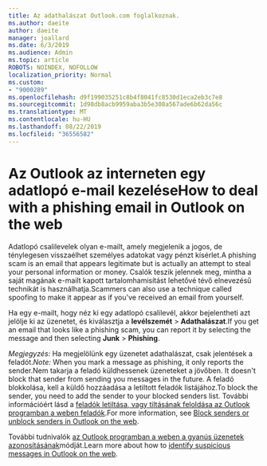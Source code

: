 ```yaml
---
title: Az adathalászat Outlook.com foglalkoznak.
ms.author: daeite
author: daeite
manager: joallard
ms.date: 6/3/2019
ms.audience: Admin
ms.topic: article
ROBOTS: NOINDEX, NOFOLLOW
localization_priority: Normal
ms.custom:
- "9000289"
ms.openlocfilehash: d9f199035251c8b4f8041fc8530d1eca2eb3c7e8
ms.sourcegitcommit: 1d98db8acb9959aba3b5e308a567ade6b62da56c
ms.translationtype: MT
ms.contentlocale: hu-HU
ms.lasthandoff: 08/22/2019
ms.locfileid: "36556582"
---
```

# <a name="how-to-deal-with-a-phishing-email-in-outlook-on-the-web"></a><span data-ttu-id="4706d-102">Az Outlook az interneten egy adatlopó e-mail kezelése</span><span class="sxs-lookup"><span data-stu-id="4706d-102">How to deal with a phishing email in Outlook on the web</span></span>

<span data-ttu-id="4706d-103">Adatlopó csalilevelek olyan e-mailt, amely megjelenik a jogos, de ténylegesen visszaélhet személyes adatokat vagy pénzt kísérlet.</span><span class="sxs-lookup"><span data-stu-id="4706d-103">A phishing scam is an email that appears legitimate but is actually an attempt to steal your personal information or money.</span></span> <span data-ttu-id="4706d-104">Csalók teszik jelennek meg, mintha a saját magának e-mailt kapott tartalomhamisítást lehetővé tévő elnevezésű technikát is használhatja.</span><span class="sxs-lookup"><span data-stu-id="4706d-104">Scammers can also use a technique called spoofing to make it appear as if you've received an email from yourself.</span></span>

<span data-ttu-id="4706d-105">Ha egy e-mailt, hogy néz ki egy adatlopó csalilevél, akkor bejelentheti azt jelölje ki az üzenetet, és kiválasztja a **levélszemét** > **Adathalászat**.</span><span class="sxs-lookup"><span data-stu-id="4706d-105">If you get an email that looks like a phishing scam, you can report it by selecting the message and then selecting **Junk** > **Phishing**.</span></span>

<span data-ttu-id="4706d-106">*Megjegyzés:* Ha megjelölünk egy üzenetet adathalászat, csak jelentések a feladót.</span><span class="sxs-lookup"><span data-stu-id="4706d-106">*Note:* When you mark a message as phishing, it only reports the sender.</span></span><span data-ttu-id="4706d-107">Nem takarja a feladó küldhessenek üzeneteket a jövőben.</span><span class="sxs-lookup"><span data-stu-id="4706d-107"> It doesn't block that sender from sending you messages in the future.</span></span> <span data-ttu-id="4706d-108">A feladó blokkolása, kell a küldő hozzáadása a letiltott feladók listájához.</span><span class="sxs-lookup"><span data-stu-id="4706d-108">To block the sender, you need to add the sender to your blocked senders list.</span></span> <span data-ttu-id="4706d-109">További információért lásd a [feladók letiltása, vagy tiltásának feloldása az Outlook programban a weben feladók](https://support.office.com/article/9bf812d4-6995-4d19-901a-76d6e26939b0).</span><span class="sxs-lookup"><span data-stu-id="4706d-109">For more information, see [Block senders or unblock senders in Outlook on the web](https://support.office.com/article/9bf812d4-6995-4d19-901a-76d6e26939b0).</span></span>

<span data-ttu-id="4706d-110">További tudnivalók [az Outlook programban a weben a gyanús üzenetek azonosításának](https://support.office.com/article/3d44102b-6ce3-4f7c-a359-b623bec82206)módját.</span><span class="sxs-lookup"><span data-stu-id="4706d-110">Learn more about how to [identify suspicious messages in Outlook on the web](https://support.office.com/article/3d44102b-6ce3-4f7c-a359-b623bec82206).</span></span>